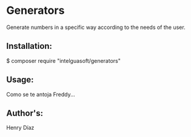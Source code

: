 # Generators
Generate numbers in a specific way according to the needs of the user.

## Installation:
$ composer require "intelguasoft/generators"

## Usage:
Como se te antoja Freddy...

## Author's:
Henry Díaz
